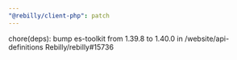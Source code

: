 ```yaml
---
"@rebilly/client-php": patch
---
```


chore(deps): bump es-toolkit from 1.39.8 to 1.40.0 in /website/api-definitions Rebilly/rebilly#15736
